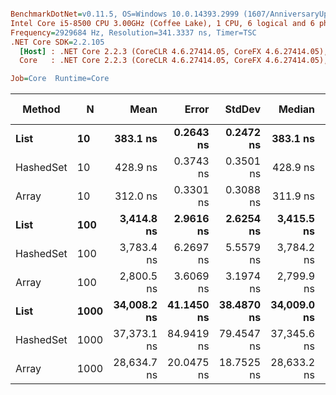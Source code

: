 ``` ini

BenchmarkDotNet=v0.11.5, OS=Windows 10.0.14393.2999 (1607/AnniversaryUpdate/Redstone1)
Intel Core i5-8500 CPU 3.00GHz (Coffee Lake), 1 CPU, 6 logical and 6 physical cores
Frequency=2929684 Hz, Resolution=341.3337 ns, Timer=TSC
.NET Core SDK=2.2.105
  [Host] : .NET Core 2.2.3 (CoreCLR 4.6.27414.05, CoreFX 4.6.27414.05), 64bit RyuJIT
  Core   : .NET Core 2.2.3 (CoreCLR 4.6.27414.05, CoreFX 4.6.27414.05), 64bit RyuJIT

Job=Core  Runtime=Core  

```
|    Method |    N |        Mean |      Error |     StdDev |      Median |         Min |         Max | Rank |  Gen 0 | Gen 1 | Gen 2 | Allocated |
|---------- |----- |------------:|-----------:|-----------:|------------:|------------:|------------:|-----:|-------:|------:|------:|----------:|
|      **List** |   **10** |    **383.1 ns** |  **0.2643 ns** |  **0.2472 ns** |    **383.1 ns** |    **382.8 ns** |    **383.7 ns** |    **2** |      **-** |     **-** |     **-** |         **-** |
| HashedSet |   10 |    428.9 ns |  0.3743 ns |  0.3501 ns |    428.9 ns |    428.4 ns |    429.6 ns |    3 | 0.0081 |     - |     - |      40 B |
|     Array |   10 |    312.0 ns |  0.3301 ns |  0.3088 ns |    311.9 ns |    311.4 ns |    312.6 ns |    1 |      - |     - |     - |         - |
|      **List** |  **100** |  **3,414.8 ns** |  **2.9616 ns** |  **2.6254 ns** |  **3,415.5 ns** |  **3,409.7 ns** |  **3,418.6 ns** |    **5** |      **-** |     **-** |     **-** |         **-** |
| HashedSet |  100 |  3,783.4 ns |  6.2697 ns |  5.5579 ns |  3,784.2 ns |  3,774.6 ns |  3,791.5 ns |    6 | 0.0076 |     - |     - |      40 B |
|     Array |  100 |  2,800.5 ns |  3.6069 ns |  3.1974 ns |  2,799.9 ns |  2,794.8 ns |  2,806.0 ns |    4 |      - |     - |     - |         - |
|      **List** | **1000** | **34,008.2 ns** | **41.1450 ns** | **38.4870 ns** | **34,009.0 ns** | **33,925.1 ns** | **34,072.2 ns** |    **8** |      **-** |     **-** |     **-** |         **-** |
| HashedSet | 1000 | 37,373.1 ns | 84.9419 ns | 79.4547 ns | 37,345.6 ns | 37,273.6 ns | 37,539.2 ns |    9 |      - |     - |     - |      40 B |
|     Array | 1000 | 28,634.7 ns | 20.0475 ns | 18.7525 ns | 28,633.2 ns | 28,603.6 ns | 28,664.2 ns |    7 |      - |     - |     - |         - |

